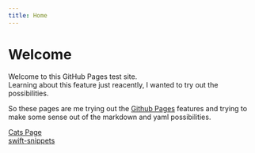 ```yaml
---
title: Home
---
```


# Welcome

Welcome to this GitHub Pages test site.  
Learning about this feature just reacently, I wanted to try out the possibilities.

So these pages are me trying out the [Github Pages](https://pages.github.com/) features and trying to make some sense out of the markdown and yaml possibilities.

[Cats Page](pages/cats.md)  
[swift-snippets](pages/swift-snippets.md)

